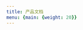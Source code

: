 ```yaml
---
title: 产品文档
menu: {main: {weight: 20}}
---
```


<script>
    window.location="/docs/introduction/intro-and-scenario/";
</script>
